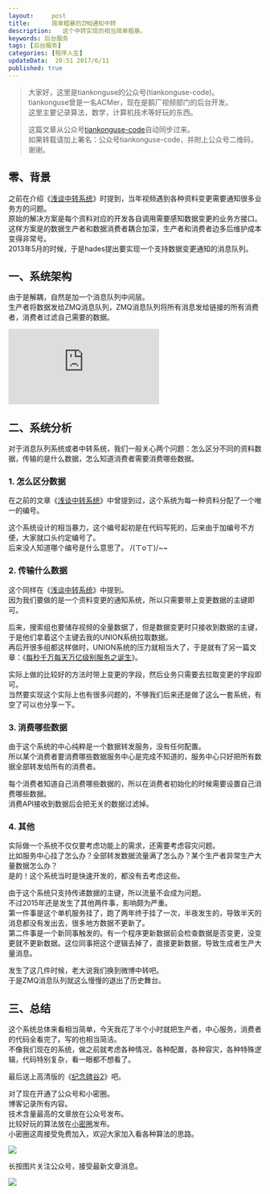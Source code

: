 ```yaml
---  
layout:     post  
title:      简单粗暴的ZMQ通知中转
description:   这个中转实现的相当简单粗暴。  
keywords: 后台服务  
tags: [后台服务]  
categories: [程序人生]  
updateData:  20:51 2017/6/11
published: true  
---  
```

  
  
>   
> 大家好，这里是tiankonguse的公众号(tiankonguse-code)。    
> tiankonguse曾是一名ACMer，现在是鹅厂视频部门的后台开发。    
> 这里主要记录算法，数学，计算机技术等好玩的东西。   
>      
> 这篇文章从公众号[tiankonguse-code](http://mp.weixin.qq.com/s/kjuZuB6l80e49rP_cJEr_g)自动同步过来。    
> 如果转载请加上署名：公众号tiankonguse-code，并附上公众号二维码，谢谢。    
>    
  
  
## 零、背景

之前在介绍《[浅谈中转系统](https://mp.weixin.qq.com/s/6_0SHmsvmq5NYWWlLbxV3w)》时提到，当年视频遇到各种资料变更需要通知很多业务方的问题。  
原始的解决方案是每个资料对应的开发各自调用需要感知数据变更的业务方接口。  
这样方案是的数据生产者和数据消费者耦合加深，生产者和消费者边多后维护成本变得非常号。  
2013年5月的时候，于是hades提出要实现一个支持数据变更通知的消息队列。  



## 一、系统架构


由于是解耦，自然是加一个消息队列中间层。  
生产者将数据发给ZMQ消息队列，ZMQ消息队列将所有消息发给链接的所有消费者，消费者过滤自己需要的数据。  


![](http://tiankonguse.com/lab/cloudLink/baidupan.php?url=/1915453531/935939979.png)  



## 二、系统分析

对于消息队列系统或者中转系统，我们一般关心两个问题：怎么区分不同的资料数据，传输的是什么数据，怎么知道消费者需要消费哪些数据。  


### 1. 怎么区分数据

在之前的文章《[浅谈中转系统](https://mp.weixin.qq.com/s/6_0SHmsvmq5NYWWlLbxV3w)》中曾提到过，这个系统为每一种资料分配了一个唯一的编号。  


这个系统设计的相当暴力，这个编号起初是在代码写死的，后来由于加编号不方便，大家就口头约定编号了。  
后来没人知道哪个编号是什么意思了。 /(ㄒoㄒ)/~~    


### 2. 传输什么数据


这个同样在《[浅谈中转系统](https://mp.weixin.qq.com/s/6_0SHmsvmq5NYWWlLbxV3w)》中提到。  
因为我们要做的是一个资料变更的通知系统，所以只需要带上变更数据的主键即可。  


后来，搜索组也要储存视频的全量数据了，但是数据变更时只接收到数据的主键，于是他们拿着这个主键去我的UNION系统拉取数据。  
再后开很多组都这样做时，UNION系统的压力就相当大了，于是就有了另一篇文章：《[每秒千万每天万亿级别服务之诞生](http://mp.weixin.qq.com/s/6taVob0DFx7K5QK-l4nmxQ)》。  


实际上做的比较好的方法时带上变更的字段，然后业务只需要去拉取变更的字段即可。  
当然要实现这个实际上也有很多问题的，不够我们后来还是做了这么一套系统，有空了可以也分享一下。  


### 3. 消费哪些数据


由于这个系统的中心纯粹是一个数据转发服务，没有任何配置。  
所以某个消费者要消费哪些数据服务中心是完成不知道的，服务中心只好把所有数据全部转发给所有的消费者。  


每个消费者知道自己消费哪些数据的，所以在消费者初始化的时候需要设置自己消费哪些数据。  
消费API接收到数据后会把无关的数据过滤掉。  


### 4. 其他


实际做一个系统不仅仅要考虑功能上的需求，还需要考虑容灾问题。  
比如服务中心挂了怎么办？全部转发数据流量满了怎么办？某个生产者异常生产大量数据怎么办？  
是的！这个系统当时是快速开发的，都没有去考虑这些。  


由于这个系统只支持传递数据的主键，所以流量不会成为问题。  
不过2015年还是发生了其他两件事，影响颇为严重。  
第一件事是这个单机服务挂了，跑了两年终于挂了一次，半夜发生的，导致半天的消息都没有发出去，很多地方数据不更新了。  
第二件事是一个新同事触发的。有一个程序更新数据前会检查数据是否变更，没变更就不更新数据。这位同事把这个逻辑去掉了，直接更新数据，导致生成者生产大量消息。  


发生了这几件时候，老大说我们换到微博中转吧。  
于是ZMQ消息队列就这么慢慢的退出了历史舞台。  


## 三、总结

这个系统总体来看相当简单，今天我花了半个小时就把生产者，中心服务，消费者的代码全看完了。写的也相当简洁。  
不像我们现在的系统，做之前就考虑各种情况，各种配置，各种容灾，各种特殊逻辑，代码特别复杂，看一眼都不想看了。    

最后送上高清版的《[纪念碑谷2](http://mp.weixin.qq.com/s/vN7Ubq5tMYw9_Yv0fj6-8w)》吧。  





对了现在开通了公众号和小密圈。  
博客记录所有内容。  
技术含量最高的文章放在公众号发布。  
比较好玩的算法放在[小密圈](https://wx.xiaomiquan.com/mweb/views/joingroup/join_group.html?group_id=281548515451&secret=r0krqw9fw0at24vxjxo1uo4k0h4lfe47&extra=d67ce0c25ec91252b3af846a10154c9e9d4cb50c763fee178acd68cd2c2e09ee)发布。  
小密圈这周接受免费加入，欢迎大家加入看各种算法的思路。  

![](https://res.tiankonguse.com/images/suanfa_xiaomiquan.jpg)  
  
  
长按图片关注公众号，接受最新文章消息。   
  
![](https://res.tiankonguse.com/images/weixin-50cm.jpg)  
  
  
  